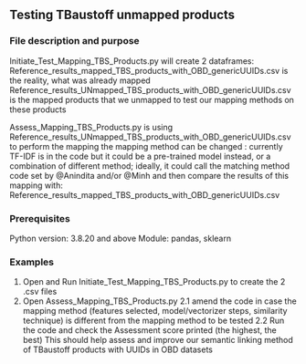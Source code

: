 ## Testing TBaustoff unmapped products

### File description and purpose
Initiate_Test_Mapping_TBS_Products.py will create 2 dataframes: 
  Reference_results_mapped_TBS_products_with_OBD_genericUUIDs.csv is the reality, what was already mapped 
  Reference_results_UNmapped_TBS_products_with_OBD_genericUUIDs.csv is the mapped products that we unmapped to test our mapping methods on these products

Assess_Mapping_TBS_Products.py is using
  Reference_results_UNmapped_TBS_products_with_OBD_genericUUIDs.csv to perform the mapping 
    the mapping method can be changed : currently TF-IDF is in the code but it could be a pre-trained model instead, or a combination of different method; 
        ideally, it could call the matching method code set by @Anindita and/or @Minh 
and then compare the results of this mapping with:
  Reference_results_mapped_TBS_products_with_OBD_genericUUIDs.csv 

### Prerequisites
Python version: 3.8.20 and above
Module: pandas, sklearn

### Examples
1. Open and Run Initiate_Test_Mapping_TBS_Products.py to create the 2 .csv files
2. Open Assess_Mapping_TBS_Products.py
   2.1 amend the code in case the mapping method (features selected, model/vectorizer steps, similarity technique) is different from the mapping method to be tested
   2.2 Run the code and check the Assessment score printed (the highest, the best)
This should help assess and improve our semantic linking method of TBaustoff products with UUIDs in OBD datasets
